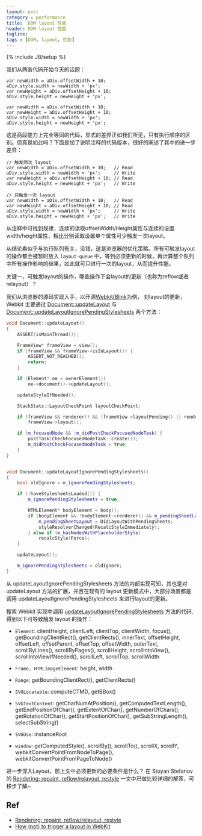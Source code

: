 ```yaml
---
layout: post
category : performance
title:  DOM layout 性能
header: DOM layout 性能
tagline:
tags : [DOM, layout, 性能]
---
```

{% include JB/setup %}


我们从两断代码开始今天的话题：

    var newWidth = aDiv.offsetWidth + 10;
    aDiv.style.width = newWidth + 'px';
    var newHeight = aDiv.offsetHeight + 10;
    aDiv.style.height = newHeight + 'px';

    var newWidth = aDiv.offsetWidth + 10;
    var newHeight = aDiv.offsetHeight + 10;
    aDiv.style.width = newWidth + 'px';
    aDiv.style.height = newHeight + 'px';

这是两段能力上完全等同的代码，显式的差异正如我们所见，只有执行顺序的区别。但真是如此吗？下面是加了说明注释的代码版本，很好的阐述了其中的进一步差异：


    // 触发两次 layout
    var newWidth = aDiv.offsetWidth + 10;   // Read
    aDiv.style.width = newWidth + 'px';     // Write
    var newHeight = aDiv.offsetHeight + 10; // Read
    aDiv.style.height = newHeight + 'px';   // Write

    // 只触发一次 layout
    var newWidth = aDiv.offsetWidth + 10;   // Read
    var newHeight = aDiv.offsetHeight + 10; // Read
    aDiv.style.width = newWidth + 'px';     // Write
    aDiv.style.height = newHeight + 'px';   // Write

从注释中可找到规律，连续的读取offsetWidth/Height属性与连续的设置width/height属性，相比分别读取设置单个属性可少触发一次layout。

从结论看似乎与执行队列有关，没错，这是浏览器的优化策略。所有可触发layout的操作都会被暂时放入 `layout-queue` 中，等到必须更新的时候，再计算整个队列中所有操作影响的结果，如此就可只进行一次的layout，从而提升性能。

关键一，可触发layout的操作，哪些操作下会layout的更新（也称为reflow或者relayout）？

我们从浏览器的源码实现入手，以开源[Webkit/Blink](https://code.google.com/p/chromium/codesearch#chromium/src/third_party/WebKit/Source/core/)为例，
对layout的更新，Webkit 主要通过 [Document::updateLayout](https://code.google.com/p/chromium/codesearch#chromium/src/third_party/WebKit/Source/core/dom/Document.cpp&q=updateLayout%20package:%5Echromium$%20file:%5Esrc/third_party/WebKit/Source/core/&dr=CSs&l=1715)
与 [Document::updateLayoutIgnorePendingStylesheets](https://code.google.com/p/chromium/codesearch#chromium/src/third_party/WebKit/Source/core/dom/Document.cpp&q=updateLayout%20package:%5Echromium$%20file:%5Esrc/third_party/WebKit/Source/core/&dr=CSs&l=1750)
两个方法：

```cpp
void Document::updateLayout()
{
    ASSERT(isMainThread());

    FrameView* frameView = view();
    if (frameView && frameView->isInLayout()) {
        ASSERT_NOT_REACHED();
        return;
    }

    if (Element* oe = ownerElement())
        oe->document()->updateLayout();

    updateStyleIfNeeded();

    StackStats::LayoutCheckPoint layoutCheckPoint;

    if (frameView && renderer() && (frameView->layoutPending() || renderer()->needsLayout()))
        frameView->layout();

    if (m_focusedNode && !m_didPostCheckFocusedNodeTask) {
        postTask(CheckFocusedNodeTask::create());
        m_didPostCheckFocusedNodeTask = true;
    }
}


void Document::updateLayoutIgnorePendingStylesheets()
{
    bool oldIgnore = m_ignorePendingStylesheets;

    if (!haveStylesheetsLoaded()) {
        m_ignorePendingStylesheets = true;

        HTMLElement* bodyElement = body();
        if (bodyElement && !bodyElement->renderer() && m_pendingSheetLayout == NoLayoutWithPendingSheets) {
            m_pendingSheetLayout = DidLayoutWithPendingSheets;
            styleResolverChanged(RecalcStyleImmediately);
        } else if (m_hasNodesWithPlaceholderStyle)
            recalcStyle(Force);
    }

    updateLayout();

    m_ignorePendingStylesheets = oldIgnore;
}

```

从 updateLayoutIgnorePendingStylesheets 方法的内部实现可知，其也是对 updateLayout 方法的扩展，并且在现有的 layout 更新模式中，大部分场景都是调用 updateLayoutIgnorePendingStylesheets 来进行layout的更新。

搜索 Webkit 实现中调用 [updateLayoutIgnorePendingStylesheets](https://code.google.com/p/chromium/codesearch#search/&q=updateLayoutIgnorePendingStylesheets&sq=package:chromium&type=cs) 方法的代码,
得到以下可导致触发 layout 的操作：

* `Element`:
clientHeight, clientLeft, clientTop, clientWidth, focus(), getBoundingClientRect(), getClientRects(), innerText, offsetHeight, offsetLeft, offsetParent, offsetTop, offsetWidth, outerText, scrollByLines(), scrollByPages(), scrollHeight, scrollIntoView(), scrollIntoViewIfNeeded(), scrollLeft, scrollTop, scrollWidth

* `Frame, HTMLImageElement`:
height, width

* `Range`:
getBoundingClientRect(), getClientRects()

* `SVGLocatable`:
computeCTM(), getBBox()

* `SVGTextContent`:
getCharNumAtPosition(), getComputedTextLength(), getEndPositionOfChar(), getExtentOfChar(), getNumberOfChars(), getRotationOfChar(), getStartPositionOfChar(), getSubStringLength(), selectSubString()

* `SVGUse`:
instanceRoot

* `window`:
getComputedStyle(), scrollBy(), scrollTo(), scrollX, scrollY, webkitConvertPointFromNodeToPage(), webkitConvertPointFromPageToNode()



进一步深入Layout，那上文中必须更新的必要条件是什么？
在 Stoyan Stefanov 的 [Rendering: repaint, reflow/relayout, restyle](http://www.phpied.com/rendering-repaint-reflowrelayout-restyle/) 一文中已做比较详细的解答，可移步了解~


## Ref

* [Rendering: repaint, reflow/relayout, restyle](http://www.phpied.com/rendering-repaint-reflowrelayout-restyle/)
* [How (not) to trigger a layout in WebKit](http://gent.ilcore.com/2011/03/how-not-to-trigger-layout-in-webkit.html)